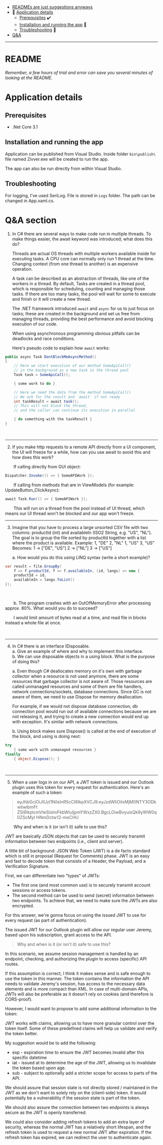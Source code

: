 - [READMEs are just suggestions anyways](#readme)
- :unicorn: [Application details](#application-details)
	- [Prerequisites](#prerequisites) :heavy_check_mark:
	- [Installation and running the app](#installation-and-running-the-app) :running:
	- [Troubleshooting](#troubleshooting) :fire_engine:
- [Q&A](#qa-section)
***

# README
*Remember, a few hours of trial and error can save you several minutes of looking at the README.*


# Application details
## Prerequisites

- .Net Core 3.1

## Installation and running the app

Application can be published from Visual Studio. Inside folder `bin\publish\` file named Zivver.exe will be created to run the app.

The app can also be run directly from within Visual Studio.

## Troubleshooting

For logging, I've used SeriLog. File is stored in `Logs` folder. The path can be changed in App.xaml.cs.


# Q&A section

1. In C# there are several ways to make code run in multiple threads. To make things easier, the await keyword was introduced; what does this do? 
&nbsp;

	Threads are actual OS threads with multiple workers available inside for executing tasks. A CPU core can normally only run 1 thread at the time. Changing context (from one thread to another) is an expensive operation. 

	A task can be described as an abstraction of threads, like one of the workers in a thread. By default, Tasks are created in a thread pool, which is responsible for scheduling, counting and managing those tasks. If there are too many tasks, the pool will wait for some to execute and finish or it will create a new thread.
	&nbsp;
	
	The .NET framework introduced `await` and `async` for us to just focus on tasks; these are created in the background and set us free from managing threads, providing the best performance and avoid blocking execution of our code.

	When using asynchronous programming obvious pitfalls can be deadlocks and race conditions. 
	&nbsp;

	Here's pseudo code to explain how `await` works:


```C#
public async Task DontBlockMeAsyncMethod()
{
	// Here we start execution of our method SomeApiCall() 
	// in the background as a new task in the thread pool
	Task task = SomeApiCall();

	{ some work to do }

	// Here we need the data from the method SomeApiCall()
	// We ask for the result and `await` if not ready
	int taskResult = await task();
	// This will not block the thread, 
	// and the caller can continue its execution in parallel

	{ do something with the taskResult }
}
```
&nbsp;
***


2. If you make http requests to a remote API directly from a UI component, the UI will freeze for a while, how can you use await to avoid this and how does this work?
&nbsp;

&emsp;&emsp;If calling directly from GUI object:

~~~~ C#
Dispatcher.Invoke(() => { SomeAPIWork });
~~~~

&emsp;&emsp;If calling from methods that are in ViewModels (for example: UpdateButton_ClickAsync):

```C#
await Task.Run(() => { SomeAPIWork });
```

&emsp;&emsp;This will run on a thread from the pool instead of UI thread, which means our UI thread won't be blocked and our app won't freeze.
&nbsp;
***


3. Imagine that you have to process a large unsorted CSV file with two columns: productId (int) and availableIn (ISO2 String, e.g. "US", "NL"). The goal is to group the file sorted by productId together with a list where the product is available. Example: 1, "DE" 2, "NL" 1, "US" 3, "US" Becomes: 1 -> ["DE", "US"] 2 -> ["NL"] 3 -> ["US"]

	a. How would you do this using LINQ syntax (write a short example)?  
```C#
var result = file.GroupBy(
    f => f.productId, f => f.availableIn, (id, langs) => new {
	productId = id,
	availableIn = langs.ToList()
});
```
&nbsp;

&emsp;&emsp;b. The program crashes with an OutOfMemoryError after processing approx. 80%. What would you do to succeed?

&emsp;&emsp;I would limit amount of bytes read at a time, and read file in blocks instead a whole file at once.

&nbsp;
***

4. In C# there is an interface IDisposable.  
  a. Give an example of where and why to implement this interface.  
  b. We can use disposable objects in a using block. What is the purpose of doing this?
&nbsp;

	a. Even though C# deallocates memory on it's own with garbage collector when a resource is not used anymore, there are some resources that garbage collector is not aware of. 
	Those resources are called unmanaged resources and some of them are file handlers, network connections/sockets, database connections. Since GC is not aware of them, we need to use Dispose for memory deallocation.
	
	 For example, if we would not dispose database connection, db connection pool would run out of available connections because we are not releasing it, and trying to create a new connection would end up with exception. It's similar with network connections. 
&nbsp;

	b. Using block makes sure Dispose() is called at the end of execution of the block, and using is doing next:
		
```C#
try 
	{ some work with unmanaged resources }
finally
	{ object.Dispose(); }
```
&nbsp;
***



5. When a user logs in on our API, a JWT token is issued and our Outlook plugin uses this token for every request for authentication. Here's an example of such a token:
> eyJhbGciOiJIUzI1NiIsInR5cCI6IkpXVCJ9.eyJzdWIiOiIxMjM0NTY3ODkwIiwibmFt
> ZSI6IkplcmVteSIsImFkbWluIjpmYWxzZX0.BgcLOiwBvyuisQk9yWW0q0ZScMyI
> HNmDctw12-meCHU

&emsp;&emsp;Why and when is it (or isn't it) safe to use this?
&nbsp;

JWT are basically JSON objects that can be used to securely transmit information between two endpoints (i.e., client and server).

A little bit of background: JSON Web Token (JWT) is a de facto standard which is still in proposal (Request for Comments) phase.
JWT is an easy and fast to decode token that consists of a Header, the Payload, and a Verification Signature.

First, we can differentiate two "types" of JWTs:
* The first one (and most common use) is to securely transmit account sessions or access tokens.
* The second method can be used to send (secret) information between two endpoints. To achieve that, we need to make sure the JWTs are also encrypted.

For this answer, we're gonna focus on using the issued JWT to use for every request (as part of authentication).

The issued JWT for our Outlook plugin will allow our regular user Jeremy, based upon his subscription, grant access to the API.

> Why and when is it (or isn't it) safe to use this?

In this scenario, we assume session management is handled by an endpoint, checking, and authorizing the plugin to access (specific) API routes.

If this assumption is correct, I think it makes sense and is safe enough to use the token in this manner. The token contains the information the API needs to validate Jeremy's session, has access to the necessary data elements and is more compact than XML. In case of multi-domain APIs, JWTs will also be preferable as it doesn't rely on cookies (and therefore is CORS-proof).


However, I would want to propose to add some additional information to the token:

JWT works with claims, allowing us to have more granular control over the token itself. Some of these predefined claims will help us validate and verify the token better.

My suggestion would be to add the following:
* exp - expiration time to ensure the JWT becomes invalid after this specific datetime
* iat - issued at to determine the age of the JWT, allowing us to invalidate the token based upon age.
* sub - subject to optionally add a stricter scope for access to parts of the API.


We should assure that session state is not directly stored / maintained in the JWT as we don't want to solely rely on the (client-side) token. It would potentially be a vulnerability if the session state is part of the token.

We should also assure the connection between two endpoints is always secure as the JWT is openly transferred.

We could also consider adding refresh tokens to add an extra layer of security, whereas the normal JWT has a relatively short lifespan, and the refresh token is used to request a new normal JWT after expiration. If the refresh token has expired, we can redirect the user to authenticate again.

